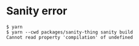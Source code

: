 # Sanity error

```sh-session
$ yarn
$ yarn --cwd packages/sanity-thing sanity build
Cannot read property 'compilation' of undefined
```
